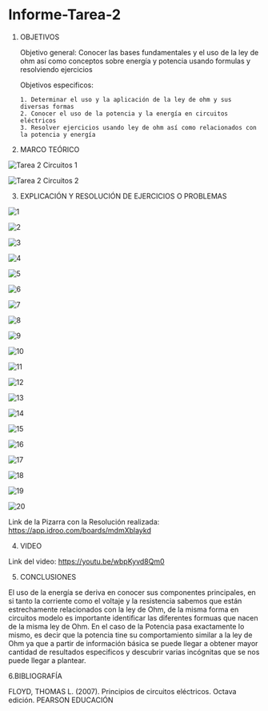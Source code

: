 # Informe-Tarea-2


1. OBJETIVOS 
   
   Objetivo general: Conocer las bases fundamentales y el uso de la ley de ohm así como conceptos sobre energía y potencia usando formulas y resolviendo ejercicios 
   
   Objetivos especificos:
   
       1. Determinar el uso y la aplicación de la ley de ohm y sus diversas formas 
       2. Conocer el uso de la potencia y la energía en circuitos eléctricos 
       3. Resolver ejercicios usando ley de ohm así como relacionados con la potencia y energía 
       
2. MARCO TEÓRICO

![Tarea 2 Circuitos 1](https://user-images.githubusercontent.com/117947198/202607756-417dbfff-ab15-4618-a63f-219c010ae171.png)

![Tarea 2 Circuitos 2](https://user-images.githubusercontent.com/117947198/202607772-5bb3dca6-fb85-4383-806c-468df916e5d6.png)


3. EXPLICACIÓN Y RESOLUCIÓN DE EJERCICIOS O PROBLEMAS

![1](https://user-images.githubusercontent.com/117947198/202773425-baa400e2-03ed-4e2b-83f9-03128f59dac1.png)

![2](https://user-images.githubusercontent.com/117947198/202773439-ba5add3c-4aad-4ad4-9367-508270df4aa4.png)

![3](https://user-images.githubusercontent.com/117947198/202773456-2a261c0d-2f5c-4d76-9f56-df25a6d56fa8.png)

![4](https://user-images.githubusercontent.com/117947198/202773468-c11b6546-2ca7-428e-9a3f-402baa921f3b.png)

![5](https://user-images.githubusercontent.com/117947198/202773476-3754e274-9053-46ed-8267-fef70aa26e85.png)

![6](https://user-images.githubusercontent.com/117947198/202773490-c6f6f4e5-767b-43d8-8bb1-9ded0e5ef0f1.png)

![7](https://user-images.githubusercontent.com/117947198/202773539-6255c5d1-aa3f-471f-a1e1-9039abc8f8fe.png)

![8](https://user-images.githubusercontent.com/117947198/202773543-44aca88e-b5a6-4012-bd1f-8f2947699fa4.png)

![9](https://user-images.githubusercontent.com/117947198/202773546-addb0ce0-d81c-4681-b3c4-0a0c39d6d860.png)

![10](https://user-images.githubusercontent.com/117947198/202773547-657915d2-562e-43f4-af15-3dda5a5f31cb.png)

![11](https://user-images.githubusercontent.com/117947198/202773549-bb84c12d-212b-4683-b896-cb99d916ec17.png)

![12](https://user-images.githubusercontent.com/117947198/202773553-78e92317-19cd-499f-9313-427d82710366.png)

![13](https://user-images.githubusercontent.com/117947198/202773557-8eb6dab1-abc2-485e-9998-a3bc0088bd32.png)

![14](https://user-images.githubusercontent.com/117947198/202773559-08d9a133-ea74-41f9-93e1-0ac7580d8a3f.png)

![15](https://user-images.githubusercontent.com/117947198/202773562-2d39f4e7-faa1-4cdf-833b-62defd88655d.png)

![16](https://user-images.githubusercontent.com/117947198/202773565-328be7eb-d880-427b-a54a-7a19f3db1c14.png)

![17](https://user-images.githubusercontent.com/117947198/202773566-0b8669a8-0b59-4c8a-a2c8-9f9c1bbdfcc9.png)

![18](https://user-images.githubusercontent.com/117947198/202773567-223cfe98-63d3-4c83-9271-ac1f6ef9cb03.png)

![19](https://user-images.githubusercontent.com/117947198/202773569-ed4ca28d-b84b-4269-a9c3-2bbbe4362430.png)

![20](https://user-images.githubusercontent.com/117947198/202773571-c99efe32-3afd-4afa-949c-ccfdd335861a.png)


Link de la Pizarra con la Resolución realizada: https://app.idroo.com/boards/mdmXblaykd

4. VIDEO 

Link del video: https://youtu.be/wbpKyvd8Qm0

5. CONCLUSIONES

El uso de la energía se deriva en conocer sus componentes principales, en si tanto la corriente como el voltaje y la resistencia sabemos que están estrechamente relacionados con la ley de Ohm, de la misma forma en circuitos modelo es importante identificar las diferentes formuas que nacen de la misma ley de Ohm. En el caso de la Potencia pasa exactamente lo mismo, es decir que la potencia tine su comportamiento similar a la ley de Ohm ya que a partir de información básica se puede llegar a obtener mayor cantidad de resultados especificos y descubrir varias incógnitas que se nos puede llegar a plantear. 

6.BIBLIOGRAFÍA

FLOYD, THOMAS L. (2007). Principios de circuitos eléctricos. Octava edición. PEARSON EDUCACIÓN
